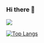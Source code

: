 ### Hi there 👋
<img src="https://capsule-render.vercel.app/api?type=soft&color=C7A48B&height=100&section=header&text=enjoy!&fontSize=50" /> 

[![Top Langs](https://github-readme-stats.vercel.app/api/top-langs/?username=KMJbella&layout=compact)](https://github.com/anuraghazra/github-readme-stats)

